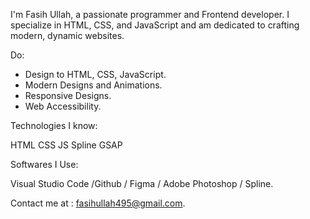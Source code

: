 I'm Fasih Ullah, a passionate programmer and Frontend developer. I specialize in HTML, CSS, and JavaScript and am dedicated to crafting modern, dynamic websites.

Do:
- Design to HTML, CSS, JavaScript.
- Modern Designs and Animations.
- Responsive Designs.
- Web Accessibility.

Technologies I know:

HTML CSS JS Spline GSAP

Softwares I Use:

Visual Studio Code /Github / Figma / Adobe Photoshop / Spline.

 Contact me at : fasihullah495@gmail.com.
